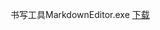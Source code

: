 ﻿书写工具MarkdownEditor.exe
[下载](<https://gitcafe.com/quanke/programmers_notes/blob/master/tools/MarkdownEditor.exe>)